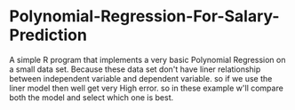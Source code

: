 # Polynomial-Regression-For-Salary-Prediction
 A simple R program that implements a very basic Polynomial Regression on a small data set. Because these data set don't have  liner relationship between independent variable and dependent variable. so if we use the liner model then well get very High  error. so in these example w'll compare both the model and select which one is best.
